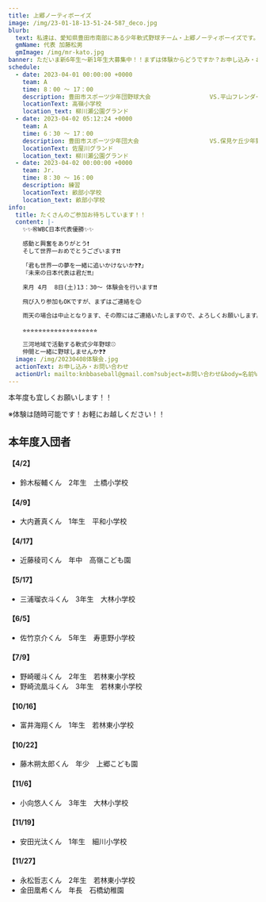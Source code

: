 ```yaml
---
title: 上郷ノーティボーイズ
image: /img/23-01-18-13-51-24-587_deco.jpg
blurb:
  text: 私達は、愛知県豊田市南部にある少年軟式野球チーム・上郷ノーティボーイズです。野球を愛する少年・少女達の夢を育み、軟式野球を正しく指導し、体力向上と礼儀を養成します。また、親友同士の友情と交歓の場を与え、規則正しい明朗な少年・少女を育成することを目的としています。
  gmName: 代表 加藤松男
  gmImage: /img/mr-kato.jpg
banner: ただいま新6年生～新1年生大募集中！！まずは体験からどうですか？お申し込み・お問い合わせはお気軽にどうぞ！！
schedule:
  - date: 2023-04-01 00:00:00 +0000
    team: A
    time: 8：00 ～ 17：00
    description: 豊田市スポーツ少年団野球大会　　　　　　　　　　VS.平山フレンダーズ
    locationText: 高嶺小学校
    location_text: 柳川瀬公園グランド
  - date: 2023-04-02 05:12:24 +0000
    team: A
    time: 6：30 ～ 17：00
    description: 豊田市スポーツ少年団大会　　　　　　　　　　　　VS.保見ケ丘少年野球クラブ
    locationText: 佐屋川グランド
    location_text: 柳川瀬公園グランド
  - date: 2023-04-02 00:00:00 +0000
    team: Jr.
    time: 8：30 ～ 16：00
    description: 練習
    locationText: 畝部小学校
    location_text: 畝部小学校
info:
  title: たくさんのご参加お待ちしています！！
  content: |-
    ✨✨㊗WBC日本代表優勝✨✨

    感動と興奮をありがとう❗
    そして世界一おめでとうございます❗❗

    「君も世界一の夢を一緒に追いかけないか❓❓」
    『未来の日本代表は君だ❗❗』

    来月 4月  8日(土)13：30～ 体験会を行います❗❗

    飛び入り参加もOKですが、まずはご連絡を😊

    雨天の場合は中止となります、その際にはご連絡いたしますので、よろしくお願いします。

    ⭐︎⭐︎⭐︎⭐︎⭐︎⭐︎⭐︎⭐︎⭐︎⭐︎⭐︎⭐︎⭐︎⭐︎⭐︎⭐︎⭐︎⭐︎⭐︎

    三河地域で活動する軟式少年野球⚾️
    仲間と一緒に野球しませんか❓❓
  image: /img/20230408体験会.jpg
  actionText: お申し込み・お問い合わせ
  actionUrl: mailto:knbbaseball@gmail.com?subject=お問い合わせ&body=名前%20%3A%0D%0Aふりがな%20%3A%0D%0A電話%20%3A%0D%0A学校名%20%3A%0D%0A学年%20%3A%0D%0Aお問い合せ内容%20%3A（例、体験・見学・入団希望）
---
```

本年度も宜しくお願いします！！


※体験は随時可能です！お軽にお越しください！！

## 本年度入団者

#### 【4/2】

* 鈴木桜輔くん　2年生　土橋小学校

#### 【4/9】

* 大内蒼真くん　1年生　平和小学校

#### 【4/17】

* 近藤稜司くん　年中　高嶺こども園

#### 【5/17】

* 三浦瑠衣斗くん　3年生　大林小学校

#### 【6/5】

* 佐竹京介くん　5年生　寿恵野小学校

#### 【7/9】

* 野崎暖斗くん　2年生　若林東小学校
* 野崎流凰斗くん　3年生　若林東小学校

#### 【10/16】

* 富井海翔くん　1年生　若林東小学校

#### 【10/22】

* 藤木朔太郎くん　年少　上郷こども園

#### 【11/6】

* 小向悠人くん　3年生　大林小学校

#### 【11/19】

* 安田光汰くん　1年生　細川小学校

#### 【11/27】

* 永松哲志くん　2年生　若林東小学校
* 金田凰希くん　年長　石橋幼稚園









